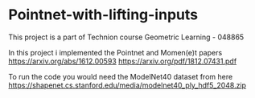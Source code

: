 # Pointnet-with-lifting-inputs

This project is a part of Technion course Geometric Learning - 048865

In this project i implemented the Pointnet and Momen(e)t papers
https://arxiv.org/abs/1612.00593
https://arxiv.org/pdf/1812.07431.pdf

To run the code you would need the ModelNet40 dataset from here
https://shapenet.cs.stanford.edu/media/modelnet40_ply_hdf5_2048.zip
